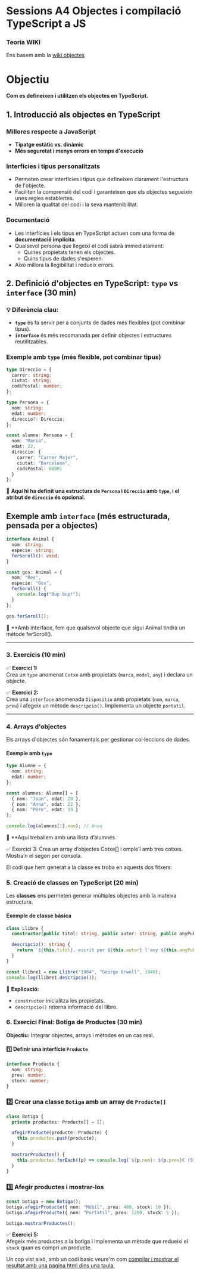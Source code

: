 # Sessions A4 Objectes i compilació TypeScript a JS
### Teoria WIKI

Ens basem amb la [wiki objectes](https://xtec.dev/typescript/object/)


# Objectiu  

**Com es defineixen i utilitzen els objectes en TypeScript.**  

## 1. Introducció als objectes en TypeScript 
### Millores respecte a JavaScript  
- **Tipatge estàtic vs. dinàmic**  
- **Més seguretat i menys errors en temps d'execució**  

### Interfícies i tipus personalitzats  
- Permeten crear interfícies i tipus que defineixen clarament l'estructura de l'objecte.  
- Faciliten la comprensió del codi i garanteixen que els objectes segueixin unes regles establertes.  
- Milloren la qualitat del codi i la seva mantenibilitat.  

### Documentació  
- Les interfícies i els tipus en TypeScript actuen com una forma de **documentació implícita**.  
- Qualsevol persona que llegeixi el codi sabrà immediatament:  
  - Quines propietats tenen els objectes.  
  - Quins tipus de dades s'esperen.  
- Això millora la llegibilitat i redueix errors.  
## 2. Definició d'objectes en TypeScript: `type` vs `interface` (30 min)  

### 💡 Diferència clau:  
- **`type`** es fa servir per a conjunts de dades més flexibles (pot combinar tipus).  
- **`interface`** és més recomanada per definir objectes i estructures reutilitzables.  

### Exemple amb `type` (més flexible, pot combinar tipus)  

```typescript
type Direccio = {
  carrer: string;
  ciutat: string;
  codiPostal: number;
};

type Persona = {
  nom: string;
  edat: number;
  direccio?: Direccio;
};

const alumne: Persona = {
  nom: "Maria",
  edat: 22,
  direccio: {
    carrer: "Carrer Major",
    ciutat: "Barcelona",
    codiPostal: 08001
  }
};
```

📌 **Aquí hi ha definit una estructura de `Persona` i `Direccio` amb `type`, i el atribut de `direccio` és opcional.**  

## Exemple amb `interface` (més estructurada, pensada per a objectes)  

```typescript
interface Animal {
  nom: string;
  especie: string;
  ferSoroll(): void;
}

const gos: Animal = {
  nom: "Rex",
  especie: "Gos",
  ferSoroll() {
    console.log("Bup bup!");
  }
};

gos.ferSoroll();
```

📌 **Amb interface, fem que qualsevol objecte que sigui Animal tindrà un mètode ferSoroll().

***

### 3. Exercicis (10 min)  

✅ **Exercici 1:**  
Crea un `type` anomenat `Cotxe` amb propietats (`marca`, `model`, `any`) i declara un objecte.  

✅ **Exercici 2:**  
Crea una `interface` anomenada `Dispositiu` amb propietats (`nom`, `marca`, `preu`) i afegeix un mètode `descripcio()`. Implementa un objecte `portatil`.  

***

### 4. Arrays d'objectes   
Els arrays d'objectes són fonamentals per gestionar col·leccions de dades.  

#### Exemple amb `type`  

```typescript
type Alumne = {
  nom: string;
  edat: number;
};

const alumnes: Alumne[] = [
  { nom: "Joan", edat: 20 },
  { nom: "Anna", edat: 22 },
  { nom: "Pere", edat: 19 }
];

console.log(alumnes[1].nom); // Anna
```

📌 **Aquí treballem amb una llista d’alumnes.

✅ Exercici 3:
Crea un array d’objectes Cotxe[] i omple’l amb tres cotxes. Mostra’n el segon per consola.

El codi que hem generat a la classe es troba en aquests dos fitxers:

### 5. Creació de classes en TypeScript (20 min)  
Les **classes** ens permeten generar múltiples objectes amb la mateixa estructura.  

#### Exemple de classe bàsica  

```typescript
class Llibre {
  constructor(public titol: string, public autor: string, public anyPublicacio: number) {}

  descripcio(): string {
    return `${this.titol}, escrit per ${this.autor} l'any ${this.anyPublicacio}.`;
  }
}

const llibre1 = new Llibre("1984", "George Orwell", 1949);
console.log(llibre1.descripcio());
```

📌 **Explicació:**  
- `constructor` inicialitza les propietats.  
- `descripcio()` retorna informació del llibre.  

### 6. Exercici Final: Botiga de Productes (30 min)  
**Objectiu:** Integrar objectes, arrays i mètodes en un cas real.  

#### 1️⃣ Definir una interfície `Producte`  

```typescript
interface Producte {
  nom: string;
  preu: number;
  stock: number;
}
```

### 2️⃣ Crear una classe `Botiga` amb un array de `Producte[]`  

```typescript
class Botiga {
  private productes: Producte[] = [];

  afegirProducte(producte: Producte) {
    this.productes.push(producte);
  }

  mostrarProductes() {
    this.productes.forEach((p) => console.log(`${p.nom}: ${p.preu}€ (Stock: ${p.stock})`));
  }
}
```

### 3️⃣ Afegir productes i mostrar-los  

```typescript
const botiga = new Botiga();
botiga.afegirProducte({ nom: "Mòbil", preu: 400, stock: 10 });
botiga.afegirProducte({ nom: "Portàtil", preu: 1200, stock: 5 });

botiga.mostrarProductes();
```

✅ **Exercici 5:**  
Afegeix més productes a la botiga i implementa un mètode que redueixi el `stock` quan es compri un producte.

Un cop vist això, amb un codi basic veure'm com [compilar i mostrar el resultat amb una pagina html dins una taula.](https://github.com/mikibardaji/M0373/tree/main/A2/A2/TSX_HTML#readme)



